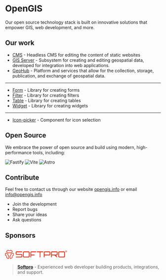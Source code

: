 # OpenGIS

Our open source technology stack is built on innovative solutions that empower GIS, web development, and more.

## Our work

- [CMS](https://github.com/opengisinfo/cms) - Headless CMS for editing the content of static websites
- [GIS Server](https://github.com/opengisinfo/gis) - Subsystem for creating and editing geospatial data, developed for integration into web applications.
- [GeoHub](https://github.com/opengisinfo/geohub) - Platform and services that allow for the collection, storage, publication, and exchange of geospatial data.
---
- [Form](https://github.com/opengisinfo/form) - Library for creating forms
- [Filter](https://github.com/opengisinfo/filter) - Library for creating filters
- [Table](https://github.com/opengisinfo/table) - Library for creating tables
- [Widget](https://github.com/opengisinfo/widget) - Library for creating widgets
---
- [Icon-picker](https://github.com/opengisinfo/icon-picker) - Component for icon selection

## Open Source

We embrace the power of open source and build using modern, high-performance tools, including:

<p>
    <img src="https://img.shields.io/badge/Fastify-323330?style=for-the-badge&logo=fastify" alt="Fastify"/>
    <img src="https://img.shields.io/badge/Vite-646CFF?style=for-the-badge&logo=vite&logoColor=white" alt="Vite"/>
    <img src="https://img.shields.io/badge/Astro-000000?style=for-the-badge&logo=astro&logoColor=white" alt="Astro"/>
</p>

## Contribute

Feel free to contact us through our website [opengis.info](https://opengis.info) or email <info@opengis.info>

- Join the development
- Report bugs
- Share your ideas
- Ask questions

## Sponsors
<br>

<img src="../profile/img/sponsor-logo.svg" alt="Softpro Logo" width="200" />


> [**Softpro**](https://softpro.ua) - Experienced web developer building products, integrations, and support.
